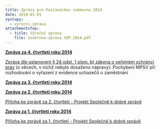 ```yaml
---
title: Zprávy pro Poslaneckou sněmovnu 2014
date: 2014-01-01
vystupy:
  - vyrocni-zprava
attachmentsTop:
  - title: Výroční zpráva
    file: Souhrnna-zprava_VOP_2014.pdf
---
```


**[Zpráva za 4. čtvrtletí roku 2014](2014-04-Q-web.pdf)**

[Zpráva dle ustanovení § 24 odst. 1 písm. b) zákona o veřejném ochránci práv](2014-04-Q-sankce-web.pdf) (o věcech, v nichž nebylo dosaženo nápravy): Pochybení MPSV při rozhodování o vyřazení z evidence uchazečů o zaměstnání

**[Zpráva za 3. čtvrtletí roku 2014](2014-03-Q.pdf)**

**[Zpráva za 2. čtvrtletí roku 2014](2014-02-Q.pdf)**

[Příloha ke zprávě za 2. čtvrtletí - Projekt Společně k dobré správě](2014-02-Q_Priloha_projekt.pdf)

**[Zpráva za 1. čtvrtletí roku 2014](2014-01-Q.pdf)**

[Příloha ke zprávě za 1. čtvrtletí - Projekt Společně k dobré správě](2014-01-Q_Priloha-projekt.pdf)
